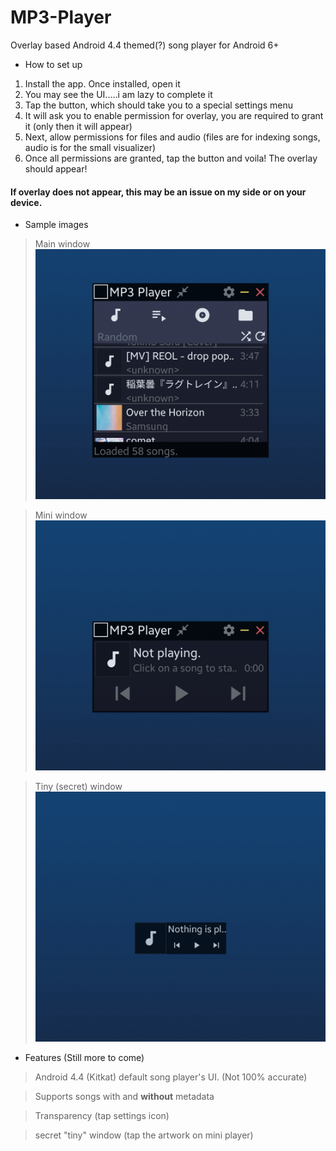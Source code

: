 # MP3-Player
Overlay based Android 4.4 themed(?) song player for Android 6+

- How to set up
1. Install the app. Once installed, open it
2. You may see the UI.....i am lazy to complete it
3. Tap the button, which should take you to a special settings menu
4. It will ask you to enable permission for overlay, you are required to grant it (only then it will appear)
5. Next, allow permissions for files and audio (files are for indexing songs, audio is for the small visualizer)
6. Once all permissions are granted, tap the button and voila! The overlay should appear!

#### If overlay does not appear, this may be an issue on my side or on your device.

- Sample images
> Main window
![Main window](/assets/main_window.png)

> Mini window
![Mini window](/assets/mini_window.png)

> Tiny (secret) window
![Mini window](/assets/tiny_window.png)

- Features (Still more to come)
> <p>Android 4.4 (Kitkat) default song player's UI. (Not 100% accurate)<br>

> Supports songs with and **without** metadata<br>
  
> Transparency (tap settings icon)<br>
  
> secret "tiny" window (tap the artwork on mini player)</p>

